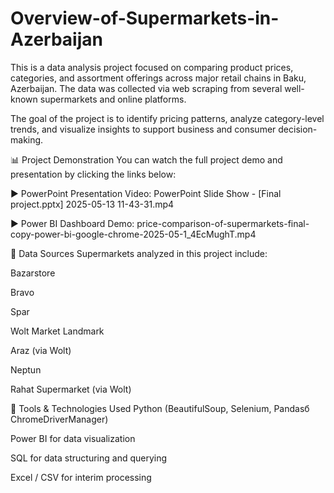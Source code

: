 # Overview-of-Supermarkets-in-Azerbaijan

This is a data analysis project focused on comparing product prices, categories, and assortment offerings across major retail chains in Baku, Azerbaijan. The data was collected via web scraping from several well-known supermarkets and online platforms.

The goal of the project is to identify pricing patterns, analyze category-level trends, and visualize insights to support business and consumer decision-making.

📊 Project Demonstration
You can watch the full project demo and presentation by clicking the links below:

▶️ PowerPoint Presentation Video:
PowerPoint Slide Show - [Final project.pptx] 2025-05-13 11-43-31.mp4

▶️ Power BI Dashboard Demo:
price-comparison-of-supermarkets-final-copy-power-bi-google-chrome-2025-05-1_4EcMughT.mp4


📁 Data Sources
Supermarkets analyzed in this project include:

Bazarstore

Bravo

Spar

Wolt Market Landmark

Araz (via Wolt)

Neptun

Rahat Supermarket (via Wolt)

🧰 Tools & Technologies Used
Python (BeautifulSoup, Selenium, Pandasб ChromeDriverManager)

Power BI for data visualization

SQL for data structuring and querying

Excel / CSV for interim processing
